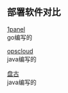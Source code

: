 ## 部署软件对比  
[1panel](https://1panel.cn/)  
go编写的

[opscloud](https://www.kancloud.cn/ixrjog/opscloud/1780645)  
java编写的  

[盘古](https://pangu.javamall.com.cn/)   
java编写的  




